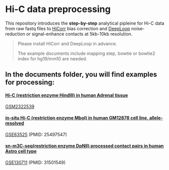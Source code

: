 # Hi-C data preprocessing
This repository introduces the **step-by-step** analytical pipleine for Hi-C data from raw fastq files to [HiCorr](https://github.com/JinLabBioinfo/HiCorr) bias correction and [DeepLoop](https://github.com/JinLabBioinfo/DeepLoop) noise-reduction or signal-enhance contacts at 5kb-10kb resolution. 
>Please install HiCorr and DeepLoop in advance.
>
>The example documents include mapping step, bowtie or bowtie2 index for hg19/mm10 are needed.
## In the documents folder, you will find examples for processing:
#### [Hi-C (restriction enzyme HindIII) in human Adrenal tissue](https://github.com/shanshan950/Hi-C-data-preprocess/blob/master/documents/Fastq-to-FragmentContact.Tissue_example.md)
[GSM2322539](https://www.ncbi.nlm.nih.gov/geo/query/acc.cgi?acc=GSM2322539)
#### [in-situ Hi-C (restriction enzyme Mbol) in human GM12878 cell line, allele-resolved](https://github.com/shanshan950/Hi-C-data-preprocess/blob/master/documents/Fastq-to-FragmentContact.Allele_resolved_Hi-C_example.md)
[GSE63525](https://www.ncbi.nlm.nih.gov/geo/query/acc.cgi?acc=GSE63525) (PMID: 25497547)
#### [sn-m3C-seq(restriction enzyme DpNII) processed contact pairs in human Astro cell type](https://github.com/shanshan950/Hi-C-data-preprocess/blob/master/documents/Processed_readsPair-to-FragmentContact.sn-m3C-seq_example.md)
[GSE130711](https://www.ncbi.nlm.nih.gov/geo/query/acc.cgi?acc=GSE130711) (PMID: 31501549)


